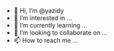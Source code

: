 - 👋 Hi, I’m @yazidy
- 👀 I’m interested in ...
- 🌱 I’m currently learning ...
- 💞️ I’m looking to collaborate on ...
- 📫 How to reach me ...

<!---
yazidy/yazidy is a ✨ special ✨ repository because its `README.md` (this file) appears on your GitHub profile.
You can click the Preview link to take a look at your changes.
--->
